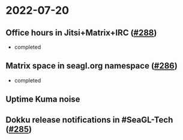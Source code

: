 # 2022-07-20

## Office hours in Jitsi+Matrix+IRC ([#288](https://github.com/SeaGL/organization/issues/288))

- completed

## Matrix space in seagl.org namespace ([#286](https://github.com/SeaGL/organization/issues/286))

- completed

## Uptime Kuma noise



## Dokku release notifications in #SeaGL-Tech ([#285](https://github.com/SeaGL/organization/issues/285))
